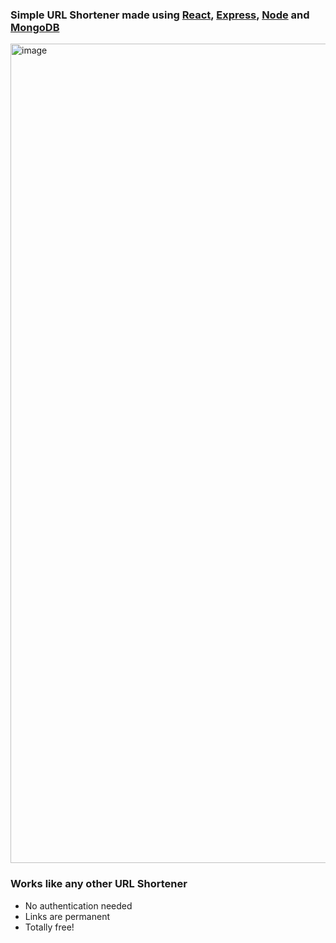 ### Simple URL Shortener made using [React](https://react.dev/), [Express](https://expressjs.com/), [Node](https://nodejs.org/en) and [MongoDB](https://www.mongodb.com/)


<img width="2242" height="1311" alt="image" src="https://github.com/user-attachments/assets/7e60f187-c702-4527-b637-a2a4e1607f1c" />


### Works like any other URL Shortener
 - No authentication needed
 - Links are permanent
 - Totally free!

